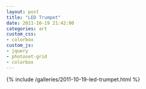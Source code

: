 ```yaml
---
layout: post
title: "LED Trumpet"
date: 2011-10-19 21:42:00
categories: art
custom_css:
- colorbox
custom_js:
- jquery
- photoset-grid
- colorbox
---
```


{% include /galleries/2011-10-19-led-trumpet.html %}
